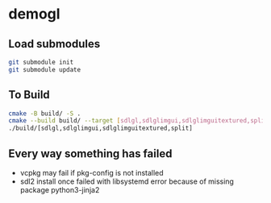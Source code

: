 # demogl

## Load submodules
```bash
git submodule init
git submodule update
```

## To Build
```bash
cmake -B build/ -S . 
cmake --build build/ --target [sdlgl,sdlglimgui,sdlglimguitextured,split]
./build/[sdlgl,sdlglimgui,sdlglimguitextured,split]
```

## Every way something has failed
- vcpkg may fail if pkg-config is not installed
- sdl2 install once failed with libsystemd error because of missing package python3-jinja2
